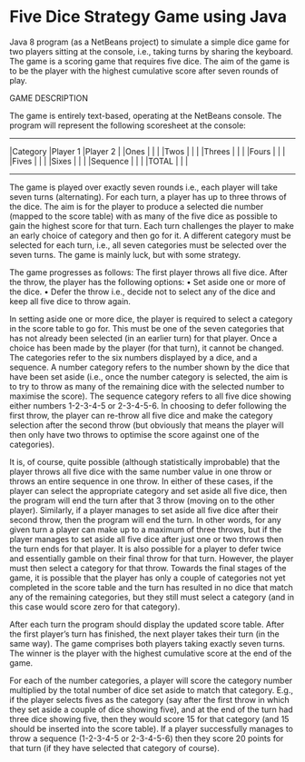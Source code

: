 # Five Dice Strategy Game using Java

Java 8 program (as a NetBeans project) to simulate a simple dice game for two players sitting at the console, i.e., taking turns by sharing the keyboard. The game is a scoring game that requires five dice. The aim of the game is to be the player with the highest cumulative score after seven rounds of play.

GAME DESCRIPTION

The game is entirely text-based, operating at the NetBeans console. The program will represent the following scoresheet at the console:
__________________________________
|Category  |Player 1  |Player 2  |
|Ones      |          |          |
|Twos      |          |          |
|Threes    |          |          |
|Fours     |          |          |
|Fives     |          |          |
|Sixes     |          |          |
|Sequence  |          |          |
|TOTAL     |          |          |
__________________________________

The game is played over exactly seven rounds i.e., each player will take seven turns (alternating). For each turn, a player has up to three throws of the dice. The aim is for the player to produce a selected die number (mapped to the score table) with as many of the five dice as possible to gain the highest score for that turn. Each turn challenges the player to make an early choice of category and then go for it. A different category must be selected for each turn, i.e., all seven categories must be selected over the seven turns. The game is mainly luck, but with some strategy.

The game progresses as follows:
  The first player throws all five dice. After the throw, the player has the following options:
    • Set aside one or more of the dice.
    • Defer the throw i.e., decide not to select any of the dice and keep all five dice to throw again.
    
In setting aside one or more dice, the player is required to select a category in the score table to go for. This must be one of the seven categories that has not already been selected (in an earlier turn) for that player. Once a choice has been made by the player (for that turn), it cannot be changed. The categories refer to the six numbers displayed by a dice, and a sequence. A number category refers to the number shown by the dice that have been set aside (i.e., once the number category is selected, the aim is to try to throw as many of the remaining dice with the selected number to maximise the score). The sequence category refers to all five dice showing either numbers 1-2-3-4-5 or 2-3-4-5-6. In choosing to defer following the first throw, the player can re-throw all five dice and make the category selection after the second throw (but obviously that means the player will then only have two throws to optimise the score against one of the categories). 

It is, of course, quite possible (although statistically improbable) that the player throws all five dice with the same number value in one throw or throws an entire sequence in one throw. In either of these cases, if the player can select the appropriate category and set aside all five dice, then the program will end the turn after that 3 throw (moving on to the other player). Similarly, if a player manages to set aside all five dice after their second throw, then the program will end the turn. In other words, for any given turn a player can make up to a maximum of three throws, but if the player manages to set aside all five dice after just one or two throws then the turn ends for that player. It is also possible for a player to defer twice and essentially gamble on their final throw for that turn. However, the player must then select a category for that throw. Towards the final stages of the game, it is possible that the player has only a couple of categories not yet completed in the score table and the turn has resulted in no dice that match any of the remaining categories, but they still must select a category (and in this case would score zero for that category).

After each turn the program should display the updated score table. After the first player’s turn has finished, the next player takes their turn (in the same way). The game comprises both players taking exactly seven turns. The winner is the player with the highest cumulative score at the end of the game.

For each of the number categories, a player will score the category number multiplied by the total number of dice set aside to match that category. E.g., if the player selects fives as the category (say after the first throw in which they set aside a couple of dice showing five), and at the end of the turn had three dice showing five, then they would score 15 for that category (and 15 should be inserted into the score table). If a player successfully manages to throw a sequence (1-2-3-4-5 or 2-3-4-5-6) then they score 20 points for that turn (if they have selected that category of course).

